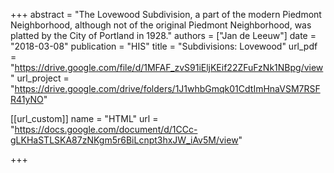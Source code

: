 +++
abstract = "The Lovewood Subdivision, a part of the modern Piedmont Neighborhood, although not of the original Piedmont Neighborhood, was platted by the City of Portland in 1928."
authors = ["Jan de Leeuw"]
date = "2018-03-08"
publication = "HIS"
title = "Subdivisions: Lovewood"
url_pdf = "https://drive.google.com/file/d/1MFAF_zvS91iEljKEif22ZFuFzNk1NBpg/view"
url_project = "https://drive.google.com/drive/folders/1J1whbGmqk01CdtImHnaVSM7RSFR41yNO"


[[url_custom]]
name = "HTML"
url = "https://docs.google.com/document/d/1CCc-gLKHaSTLSKA87zNKgm5r6BiLcnpt3hxJW_iAv5M/view"

+++

